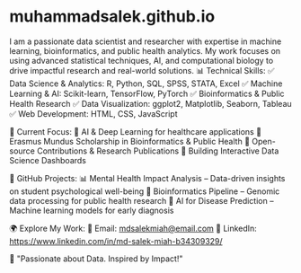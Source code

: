 # muhammadsalek.github.io
I am a passionate data scientist and researcher with expertise in machine learning, bioinformatics, and public health analytics. My work focuses on using advanced statistical techniques, AI, and computational biology to drive impactful research and real-world solutions.
📊 Technical Skills:
✅ Data Science & Analytics: R, Python, SQL, SPSS, STATA, Excel
✅ Machine Learning & AI: Scikit-learn, TensorFlow, PyTorch
✅ Bioinformatics & Public Health Research
✅ Data Visualization: ggplot2, Matplotlib, Seaborn, Tableau
✅ Web Development: HTML, CSS, JavaScript

🎯 Current Focus:
🔹 AI & Deep Learning for healthcare applications
🔹 Erasmus Mundus Scholarship in Bioinformatics & Public Health
🔹 Open-source Contributions & Research Publications
🔹 Building Interactive Data Science Dashboards

📂 GitHub Projects:
📊 Mental Health Impact Analysis – Data-driven insights on student psychological well-being
🧬 Bioinformatics Pipeline – Genomic data processing for public health research
🤖 AI for Disease Prediction – Machine learning models for early diagnosis

🌍 Explore My Work:
📧 Email: mdsalekmiah@email.com
🔗 LinkedIn: https://www.linkedin.com/in/md-salek-miah-b34309329/


🚀 "Passionate about Data. Inspired by Impact!"
